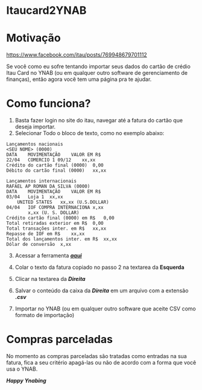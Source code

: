 Itaucard2YNAB
=============

Motivação
=============
https://www.facebook.com/itau/posts/769948679701112

Se você como eu sofre tentando importar seus dados do cartão de crédio Itau Card no YNAB (ou em qualquer outro software de gerenciamento de finanças), então agora você tem uma página pra te ajudar.

Como funciona?
=============
1. Basta fazer login no site do itau, navegar até a fatura do cartão que deseja importar.
2. Selecionar Todo o bloco de texto, como no exemplo abaixo:
```
Lançamentos nacionais
<SEU NOME> (0000)
DATA	MOVIMENTAÇÃO	VALOR EM R$
22/04	COMERCIO 1 09/12	xx,xx
Crédito do cartão final (0000)	0,00
Débito do cartão final (0000)	xx,xx

Lançamentos internacionais
RAFAEL AP ROMAN DA SILVA (0000)
DATA	MOVIMENTAÇÃO	VALOR EM R$
03/04	Loja 1	xx,xx
 	UNITED STATES	xx,xx (U.S.DOLLAR)
04/04	IOF COMPRA INTERNACIONA	x,xx
 	 	x,xx (U. S. DOLLAR)
Crédito cartão final (0000) em R$	0,00
Total retiradas exterior em R$	0,00
Total transações inter. em R$	xx,xx
Repasse de IOF em R$	xx,xx
Total dos lançamentos inter. em R$	xx,xx
Dólar de conversão	x,xx
```

3. Acessar a ferramenta [___aqui___](https://rawgit.com/Panthro/Itaucard2YNAB/master/convert.html)

4. Colar o texto da fatura copiado no passo 2 na textarea da __Esquerda__
5. Clicar na textarea da ___Direita___
6. Salvar o conteúdo da caixa da ___Direita___ em um arquivo com a extensão ___.csv___
7. Importar no YNAB (ou em qualquer outro software que aceite CSV como formato de importação)

Compras parceladas
=================
No momento as compras parceladas são tratadas como entradas na sua fatura, fica a seu critério apagá-las ou não de acordo com a forma que você usa o YNAB.

___Happy Ynabing___
